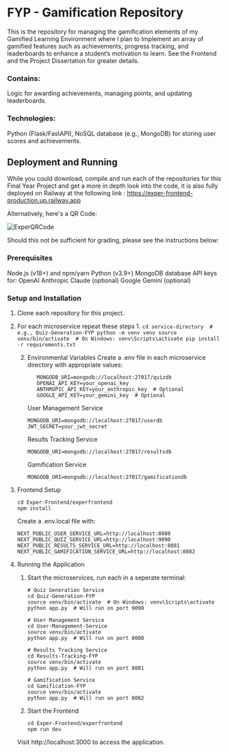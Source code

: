 # FYP - Gamification Repository

This is the repository for managing the gamification elements of my Gamified Learning Environment where I plan to Implement an array of gamified features such as achievements, progress tracking, and leaderboards to enhance a student’s motivation to learn. See the Frontend and the Project Dissertation for greater details.

### Contains: 
Logic for awarding achievements, managing points, and updating leaderboards.
### Technologies: 
Python (Flask/FastAPI), NoSQL database (e.g., MongoDB) for storing user scores and achievements.


## Deployment and Running
While you could download, compile and run each of the repositories for this Final Year Project and get a more in depth look into the code, it is also fully deployed on Railway at the following link : https://exper-frontend-production.up.railway.app

Alternatively, here's a QR Code: 

![ExperQRCode](https://github.com/user-attachments/assets/57795718-9c35-462c-b257-03cf354f5bd4)

Should this not be sufficient for grading, please see the instructions below: 

### Prerequisites
Node.js (v18+) and npm/yarn
Python (v3.9+)
MongoDB database
API keys for:
OpenAI
Anthropic Claude (optional)
Google Gemini (optional)

### Setup and Installation
1. Clone each repository for this project.
2. For each microservice repeat these steps
      1. 
         ```
         cd service-directory  # e.g., Quiz-Generation-FYP
         python -m venv venv
         source venv/bin/activate  # On Windows: venv\Scripts\activate
         pip install -r requirements.txt
         ```
         
      2. Environmental Variables
         Create a .env file in each microservice directory with appropriate values:
         ```
            MONGODB_URI=mongodb://localhost:27017/quizdb
            OPENAI_API_KEY=your_openai_key
            ANTHROPIC_API_KEY=your_anthropic_key  # Optional
            GOOGLE_API_KEY=your_gemini_key  # Optional
         ```
         User Management Service
         ```
         MONGODB_URI=mongodb://localhost:27017/userdb
         JWT_SECRET=your_jwt_secret
         ```

         Results Tracking Service
         ```
         MONGODB_URI=mongodb://localhost:27017/resultsdb
         ```
         Gamification Service
         ```
         MONGODB_URI=mongodb://localhost:27017/gamificationdb
         ```

3. Frontend Setup
      ```
      cd Exper-Frontend/experfrontend
      npm install
      ```
      Create a .env.local file with:
      ```
      NEXT_PUBLIC_USER_SERVICE_URL=http://localhost:8080
      NEXT_PUBLIC_QUIZ_SERVICE_URL=http://localhost:9090
      NEXT_PUBLIC_RESULTS_SERVICE_URL=http://localhost:8081
      NEXT_PUBLIC_GAMIFICATION_SERVICE_URL=http://localhost:8082
      ```

4. Running the Application
   1. Start the microservices, run each in a seperate terminal:
      ```
      # Quiz Generation Service
      cd Quiz-Generation-FYP
      source venv/bin/activate  # On Windows: venv\Scripts\activate
      python app.py  # Will run on port 9090
      
      # User Management Service
      cd User-Management-Service
      source venv/bin/activate
      python app.py  # Will run on port 8080
      
      # Results Tracking Service
      cd Results-Tracking-FYP
      source venv/bin/activate
      python app.py  # Will run on port 8081
      
      # Gamification Service
      cd Gamification-FYP
      source venv/bin/activate
      python app.py  # Will run on port 8082
      ```
   2. Start the Frontend
      ```
      cd Exper-Frontend/experfrontend
      npm run dev
      ```
   Visit http://localhost:3000 to access the application.

